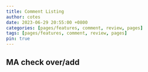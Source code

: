 ```yaml
---
title: Comment Listing
author: cotes
date: 2023-06-29 20:55:00 +0800
categories: [pages/features, comment, review, pages]
tags: [pages/features, comment, review, pages]
pin: true
---
```


## MA check over/add



